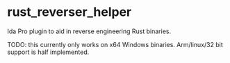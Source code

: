 # rust_reverser_helper
Ida Pro plugin to aid in reverse engineering Rust binaries.

TODO: this currently only works on x64 Windows binaries. Arm/linux/32 bit support is half implemented.
